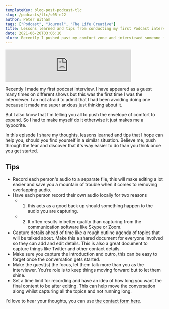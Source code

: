 ```yaml
---
templateKey: blog-post-podcast-tlc
slug: /podcasts/tlc/s05-e22
author: Peter Witham
tags: ["Podcast", "Journal", "The Life Creative"]
title: Lessons learned and tips from conducting my first Podcast interview
date: 2021-06-20T03:06:10
blurb: Recently I pushed past my comfort zone and interviewed someone for my Podcast. Here are some thoughts to those afraid to do it.
---
```


<iframe src="https://anchor.fm/peter-witham/embed/episodes/Lessons-learned-and-tips-from-conducting-my-first-Podcast-interview-e133t99" height="102px" width="400px" frameborder="0" scrolling="no"></iframe>

Recently I made my first podcast interview. I have appeared as a guest many times on different shows but this was the first time I was the interviewer. I an not afraid to admit that I had been avoiding doing one because it made me super anxious just thinking about it.

But I also know that I'm telling you all to push the envelope of comfort to expand. So I had to make myself do it otherwise it just makes me a hypocrite.

In this episode I share my thoughts, lessons learned and tips that I hope can help you, should you find yourself in a similar situation. Believe me, push through the fear and discover that it's way easier to do than you think once you get started.

## Tips

- Record each person's audio to a separate file, this will make editing a lot easier and save you a mountain of trouble when it comes to removing overlapping audio.
- Have each person record their own audio locally for two reasons
	- 1. this acts as a good back up should something happen to the audio you are capturing.
	- 2. It often results in better quality than capturing from the communication software like Skype or Zoom.
- Capture details ahead of time like a rough outline agenda of topics that will be talked about. Make this a shared document for everyone involved so they can add and edit details. This is also a great document to capture things like Twitter and other contact details.
- Make sure you capture the introduction and outro, this can be easy to forget once the conversation gets started.
- Make the guest(s) the focus, let them talk more than you as the interviewer. You’re role is to keep things moving forward but to let them shine.
- Set a time limit for recording and have an idea of how long you want the final content to be after editing. This can help move the conversation along whilst capturing all the topics and not running long.

I'd love to hear your thoughts, you can use [the contact form here](https://peterwitham.com/contact).